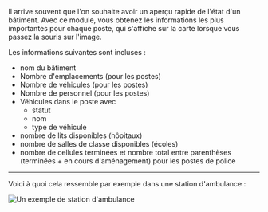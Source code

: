 Il arrive souvent que l'on souhaite avoir un aperçu rapide de l'état d'un bâtiment.
Avec ce module, vous obtenez les informations les plus importantes pour chaque poste, qui s'affiche sur la carte lorsque vous passez la souris sur l'image.

Les informations suivantes sont incluses :
* nom du bâtiment
* Nombre d'emplacements (pour les postes)
* Nombre de véhicules (pour les postes)
* Nombre de personnel (pour les postes)
* Véhicules dans le poste avec
	* statut
	* nom
	* type de véhicule
* nombre de lits disponibles (hôpitaux)
* nombre de salles de classe disponibles (écoles)
* nombre de cellules terminées et nombre total entre parenthèses (terminées + en cours d'aménagement) pour les postes de police

******

Voici à quoi cela ressemble par exemple dans une station d'ambulance :

![Un exemple de station d'ambulance](example_fr_FR.png)
